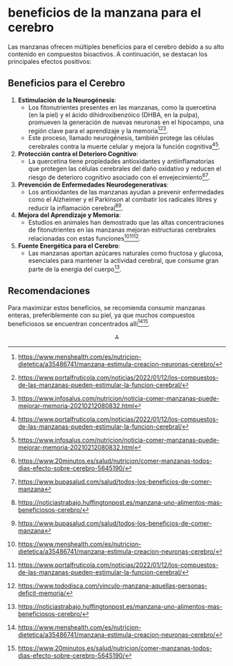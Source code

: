 # beneficios de la manzana para el cerebro

Las manzanas ofrecen múltiples beneficios para el cerebro debido a su alto contenido en compuestos bioactivos. A continuación, se destacan los principales efectos positivos:

## **Beneficios para el Cerebro**

1. **Estimulación de la Neurogénesis**:
    - Los fitonutrientes presentes en las manzanas, como la quercetina (en la piel) y el ácido dihidroxibenzóico (DHBA, en la pulpa), promueven la generación de nuevas neuronas en el hipocampo, una región clave para el aprendizaje y la memoria[^1][^2][^3].
    - Este proceso, llamado neurogénesis, también protege las células cerebrales contra la muerte celular y mejora la función cognitiva[^2][^3].
2. **Protección contra el Deterioro Cognitivo**:
    - La quercetina tiene propiedades antioxidantes y antiinflamatorias que protegen las células cerebrales del daño oxidativo y reducen el riesgo de deterioro cognitivo asociado con el envejecimiento[^7][^8].
3. **Prevención de Enfermedades Neurodegenerativas**:
    - Los antioxidantes de las manzanas ayudan a prevenir enfermedades como el Alzheimer y el Parkinson al combatir los radicales libres y reducir la inflamación cerebral[^5][^8].
4. **Mejora del Aprendizaje y Memoria**:
    - Estudios en animales han demostrado que las altas concentraciones de fitonutrientes en las manzanas mejoran estructuras cerebrales relacionadas con estas funciones[^1][^2][^4].
5. **Fuente Energética para el Cerebro**:
    - Las manzanas aportan azúcares naturales como fructosa y glucosa, esenciales para mantener la actividad cerebral, que consume gran parte de la energía del cuerpo[^5].

## **Recomendaciones**

Para maximizar estos beneficios, se recomienda consumir manzanas enteras, preferiblemente con su piel, ya que muchos compuestos beneficiosos se encuentran concentrados allí[^1][^7].

<div style="text-align: center">⁂</div>

[^1]: https://www.menshealth.com/es/nutricion-dietetica/a35486741/manzana-estimula-creacion-neuronas-cerebro/

[^2]: https://www.portalfruticola.com/noticias/2022/01/12/los-compuestos-de-las-manzanas-pueden-estimular-la-funcion-cerebral/

[^3]: https://www.infosalus.com/nutricion/noticia-comer-manzanas-puede-mejorar-memoria-20210212080832.html

[^4]: https://www.tododisca.com/vinculo-manzana-aquellas-personas-deficit-memoria/

[^5]: https://noticiastrabajo.huffingtonpost.es/manzana-uno-alimentos-mas-beneficiosos-cerebro/

[^6]: https://www.eleconomista.es/salud-bienestar/nutricion/noticias/13075392/11/24/la-fruta-recomendada-por-harvard-que-ayuda-a-perder-peso-previene-ataques-cardiacos-y-mejora-la-funcion-cerebral.html

[^7]: https://www.20minutos.es/salud/nutricion/comer-manzanas-todos-dias-efecto-sobre-cerebro-5645190/

[^8]: https://www.bupasalud.com/salud/todos-los-beneficios-de-comer-manzana

